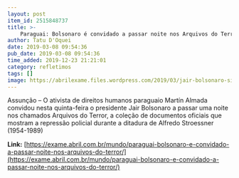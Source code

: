 ```yaml
---
layout: post
item_id: 2515848737
title: >-
    Paraguai: Bolsonaro é convidado a passar noite nos Arquivos do Terror
author: Tatu D'Oquei
date: 2019-03-08 09:54:36
pub_date: 2019-03-08 09:54:36
time_added: 2019-12-23 21:21:01
category: refletimos
tags: []
image: https://abrilexame.files.wordpress.com/2019/03/jair-bolsonaro-simon-dawson-bloomberf.jpg?quality=70&strip=info&w=680&h=453&crop=1
---
```


Assunção – O ativista de direitos humanos paraguaio Martín Almada convidou nesta quinta-feira o presidente Jair Bolsonaro a passar uma noite nos chamados Arquivos do Terror, a coleção de documentos oficiais que mostram a repressão policial durante a ditadura de Alfredo Stroessner (1954-1989)

**Link:** [https://exame.abril.com.br/mundo/paraguai-bolsonaro-e-convidado-a-passar-noite-nos-arquivos-do-terror/](https://exame.abril.com.br/mundo/paraguai-bolsonaro-e-convidado-a-passar-noite-nos-arquivos-do-terror/)

